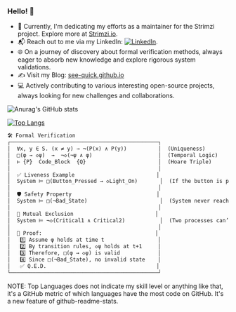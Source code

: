 ### Hello! 👋

- 🚀 Currently, I'm dedicating my efforts as a maintainer for the Strimzi project. Explore more at [Strimzi.io](https://strimzi.io/).
- 📬 Reach out to me via my LinkedIn: [![LinkedIn](https://img.shields.io/badge/LinkedIn-0077B5?style=flat&logo=LinkedIn&logoColor=white&link=https://www.linkedin.com/in/majkl-orsak/)](https://www.linkedin.com/in/majkl-orsak/).
- 🌐 On a journey of discovery about formal verification methods, always eager to absorb new knowledge and explore rigorous system validations.
- ✍️ Visit my Blog: [see-quick.github.io](https://see-quick.github.io/)
- 💻 Actively contributing to various interesting open-source projects, always looking for new challenges and collaborations.

![Anurag's GitHub stats](https://github-readme-stats.vercel.app/api?username=see-quick&show_icons=true&count_private=true&theme=tokyonight)

[![Top Langs](https://github-readme-stats.vercel.app/api/top-langs/?username=see-quick&theme=tokyonight&layout=compact&langs_count=10)](https://github.com/anuraghazra/github-readme-stats)

```markdown
🛠️ Formal Verification
┌───────────────────────────────────────────────┐
│  ∀x, y ∈ S. (x ≠ y) → ¬(P(x) ∧ P(y))          │  (Uniqueness)
│  □(φ → ◇ψ)  →  ¬◇(¬ψ ∧ φ)                     │  (Temporal Logic)
│  ⊢ {P}  Code_Block  {Q}                       │  (Hoare Triple)
│                                               │
│  ✅ Liveness Example                          │
│  System ⊨ □(Button_Pressed → ◇Light_On)       │  (If the button is pressed, the light will turn on)
│                                               │
│  🛡️ Safety Property                           │
│  System ⊨ □(¬Bad_State)                       │  (System never reaches an invalid state)
│                                               │
│  🔄 Mutual Exclusion                          │
│  System ⊨ ¬◇(Critical1 ∧ Critical2)           │  (Two processes can’t be critical at once)
│                                               │
│  📜 Proof:                                    │
│   1️⃣ Assume φ holds at time t                 │
│   2️⃣ By transition rules, ◇ψ holds at t+1     │
│   3️⃣ Therefore, □(φ → ◇ψ) is valid            │
│   4️⃣ Since □(¬Bad_State), no invalid state    │
│   ✅ Q.E.D.                                   │
└───────────────────────────────────────────────┘
```

NOTE: Top Languages does not indicate my skill level or anything like that, it's a GitHub metric of which languages have the most code on GitHub. It's a new feature of github-readme-stats.



